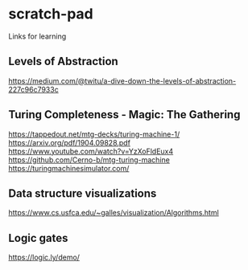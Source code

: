 # scratch-pad
Links for learning

## Levels of Abstraction
https://medium.com/@twitu/a-dive-down-the-levels-of-abstraction-227c96c7933c

## Turing Completeness - Magic: The Gathering
https://tappedout.net/mtg-decks/turing-machine-1/
<br>
https://arxiv.org/pdf/1904.09828.pdf
<br>
https://www.youtube.com/watch?v=YzXoFldEux4
<br>
https://github.com/Cerno-b/mtg-turing-machine
<br>
https://turingmachinesimulator.com/
<br>

## Data structure visualizations
https://www.cs.usfca.edu/~galles/visualization/Algorithms.html

## Logic gates
https://logic.ly/demo/